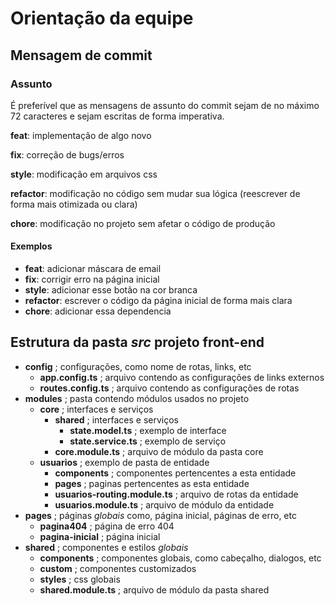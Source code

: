 # Orientação da equipe

## Mensagem de commit

### Assunto

É preferível que as mensagens de assunto do commit sejam de no máximo 72 caracteres e sejam escritas de forma imperativa.

**feat**: implementação de algo novo

**fix**: correção de bugs/erros

**style**: modificação em arquivos css

**refactor**: modificação no código sem mudar sua lógica (reescrever de forma mais otimizada ou clara)

**chore**: modificação no projeto sem afetar o código de produção

#### Exemplos

- **feat**: adicionar máscara de email
- **fix**: corrigir erro na página inicial
- **style**: adicionar esse botão na cor branca
- **refactor**: escrever o código da página inicial de forma mais clara
- **chore**: adicionar essa dependencia

## Estrutura da pasta *src* projeto front-end

- **config** ; configurações, como nome de rotas, links, etc
  - **app.config.ts** ; arquivo contendo as configurações de links externos
  - **routes.config.ts** ; arquivo contendo as configurações de rotas
- **modules** ; pasta contendo módulos usados no projeto
  - **core** ; interfaces e serviços
    - **shared** ; interfaces e serviços
      - **state.model.ts** ; exemplo de interface
      - **state.service.ts** ; exemplo de serviço
    - **core.module.ts** ; arquivo de módulo da pasta core
  - **usuarios** ; exemplo de pasta de entidade
    - **components** ; componentes pertencentes a esta entidade
    - **pages** ; paginas pertencentes as esta entidade
    - **usuarios-routing.module.ts** ; arquivo de rotas da entidade
    - **usuarios.module.ts** ; arquivo de módulo da entidade
- **pages** ; páginas *globais* como, página inicial, páginas de erro, etc
  - **pagina404** ; página de erro 404
  - **pagina-inicial** ; página inicial
- **shared** ; componentes e estilos *globais*
  - **components** ; componentes globais, como cabeçalho, dialogos, etc
  - **custom** ; componentes customizados
  - **styles** ; css globais
  - **shared.module.ts** ; arquivo de módulo da pasta shared
